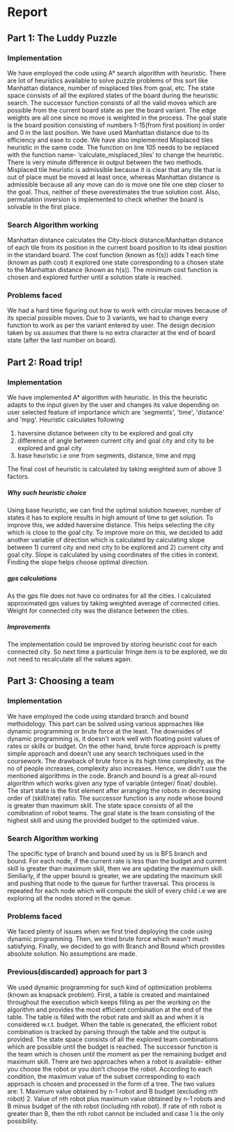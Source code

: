 # Report

## Part 1: The Luddy Puzzle

### Implementation
We have employed the code using A* search algorithm with heuristic. There are lot of heuristics available to solve puzzle problems of this sort like Manhattan distance, number of misplaced tiles from goal, etc. The state space consists of all the explored states of the board during the heuristic search. The successor function consists of all the valid moves which are possible from the current board state as per the board variant. The edge weights are all one since no move is weighted in the process. The goal state is the board position consisting of numbers 1-15(from first position) in order and 0 in the last position. We have used Manhattan distance due to its efficiency and ease to code. We have also implemented Misplaced tiles heuristic in the same code. The function on line 105 needs to be replaced with the function name- ‘calculate_misplaced_tiles’ to change the heuristic. There is very minute difference in output between the two methods. Misplaced tile heuristic is admissible because it is clear that any tile that is out of place must be moved at least once, whereas Manhattan distance is admissible because all any move can do is move one tile one step closer to the goal. Thus, neither of these overestimates the true solution cost. Also, permutation inversion is implemented to check whether the board is solvable in the first place.

### Search Algorithm working
Manhattan distance calculates the City-block distance/Manhattan distance of each tile from its position in the current board position to its ideal position in the standard board. The cost function (known as f(s)) adds 1 each time (known as path cost) it explored one state corresponding to a chosen state to the Manhattan distance (known as h(s)). The minimum cost function is chosen and explored further until a solution state is reached.

### Problems faced
We had a hard time figuring out how to work with circular moves because of its special possible moves. Due to 3 variants, we had to change every function to work as per the variant entered by user. The design decision taken by us assumes that there is no extra character at the end of board state (after the last number on board).

## Part 2: Road trip!

### Implementation
We have implemented A* algorithm with heuristic. In this the heuristic adapts to the input given by the user and changes its value depending on user selected feature of importance which are 'segments', 'time', 'distance' and 'mpg'. 
Heuristic calculates following 
  1. haversine distance between city to be explored and goal city
  2. difference of angle between current city and goal city and city to be explored and goal city  
  3. base heuristic i.e one from segments, distance, time and mpg

The final cost of heuristic is calculated by taking weighted sum of above 3 factors.

##### Why such heuristic choice
Using base heuristic, we can find the optimal solution however, number of states it has to explore results in high amount of time to get solution. To improve this, we added haversine distance. This helps selecting the city which is close to the goal city. To improve more on this, we decided to add another variable of direction which is calculated by calculating slope between 1) current city and next city to be explored and 2) current city and goal city. Slope is calculated by using coordinates of the cities in context. Finding the slope helps choose optimal direction.

##### gps calculations
As the gps file does not have co ordinates for all the cities. I calculated approximated gps values by taking weighted average of connected cities. Weight for connected city was the distance between the cities.

##### Improvements

The implementation could be improved by storing heuristic cost for each connected city. So next time a particular fringe item is to be explored, we do not need to recalculate all the values again.
  
## Part 3: Choosing a team

### Implementation
We have employed the code using standard branch and bound methodology. This part can be solved using various approaches like dynamic programming or brute force at the least. The downsides of dynamic programming is, it doesn't work well with floating point values of rates or skills or budget. On the other hand, brute force approach is pretty simple approach and doesn't use any search techniques used in the coursework. The drawback of brute force is its high time complexity, as the no of people increases, complexity also increases. Hence, we didn't use the mentioned algorithms in the code. Branch and bound is a great all-round algorithm which works given any type of variable (integer/ float/ double). The start state is the first element after arranging the robots in decreasing order of (skill/rate) ratio. The successor function is any node whose bound is greater than maximum skill. The state space consists of all the comibnation of robot teams. The goal state is the team consisting of the highest skill and using the provided budget to the optimized value.

### Search Algorithm working

The specific type of branch and bound used by us is BFS branch and bound. For each node, if the current rate is less than the budget and current skill is greater than maximum skill, then we are updating the maximum skill. Similiarly, if the upper bound is greater, we are updating the maximum skill and pushing that node to the queue for further traversal. This process is repeated for each node which will compute the skill of every child i.e we are exploring all the nodes stored in the queue. 

### Problems faced

We faced plenty of issues when we first tried deploying the code using dynamic programming. Then, we tried brute force which wasn't much satisfying. Finally, we decided to go with Branch and Bound which provides absolute solution. No assumptions are made.

### Previous(discarded) approach for part 3

We used dynamic programming for such kind of optimization problems (known as knapsack problem). First, a table is created and maintained throughout the execution which keeps filling as per the working on the algorithm and provides the most efficient combination at the end of the table. The table is filled with the robot rate and skill as and when it is considered w.r.t. budget. When the table is generated, the efficient robot combination is tracked by parsing through the table and the output is provided. The state space consists of all the explored team combinations which are possible until the budget is reached. The successor function is the team which is chosen until the moment as per the remaining budget and maximum skill.  There are two approaches when a robot is available- either you choose the robot or you don’t choose the robot. According to each condition, the maximum value of the subset corresponding to each approach is chosen and processed in the form of a tree. The two values are: 1. Maximum value obtained by n-1 robot and B budget (excluding nth robot) 2. Value of nth robot plus maximum value obtained by n-1 robots and B minus budget of the nth robot (including nth robot). If rate of nth robot is greater than B, then the nth robot cannot be included and case 1 is the only possibility.
